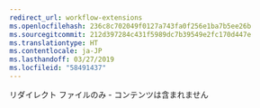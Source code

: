 ```yaml
---
redirect_url: workflow-extensions
ms.openlocfilehash: 236c8c702049f0127a743fa0f256e1ba7b5ee26b
ms.sourcegitcommit: 212d397284c431f5989dc7b39549e2fc170d447e
ms.translationtype: HT
ms.contentlocale: ja-JP
ms.lasthandoff: 03/27/2019
ms.locfileid: "58491437"
---
```

リダイレクト ファイルのみ - コンテンツは含まれません